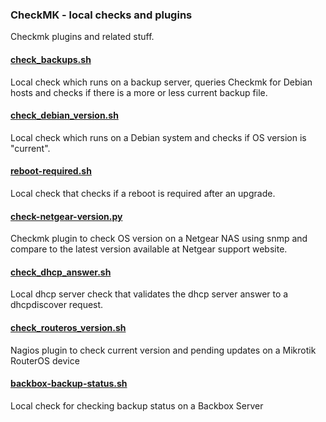 ### CheckMK - local checks and plugins
Checkmk plugins and related stuff.

#### [check_backups.sh](check_backups.sh)
Local check which runs on a backup server, queries Checkmk for Debian hosts and checks if there is a more or less current backup file.

#### [check_debian_version.sh](check_debian_version.sh)
Local check which runs on a Debian system and checks if OS version is "current".

#### [reboot-required.sh](reboot-required.sh)
Local check that checks if a reboot is required after an upgrade.

#### [check-netgear-version.py](check-netgear-version.py)
Checkmk plugin to check OS version on a Netgear NAS using snmp and compare to the latest version available at Netgear support website.

#### [check_dhcp_answer.sh](check_dhcp_answer.sh)
Local dhcp server check that validates the dhcp server answer to a dhcpdiscover request.

#### [check_routeros_version.sh](check_routeros_version.sh)
Nagios plugin to check current version and pending updates on a Mikrotik RouterOS device

#### [backbox-backup-status.sh](backbox-backup-status.sh)
Local check for checking backup status on a Backbox Server

